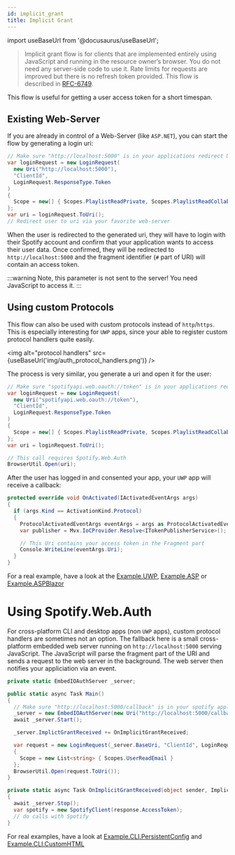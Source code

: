 ```yaml
---
id: implicit_grant
title: Implicit Grant
---
```


import useBaseUrl from '@docusaurus/useBaseUrl';

> Implicit grant flow is for clients that are implemented entirely using JavaScript and running in the resource owner’s browser. You do not need any server-side code to use it. Rate limits for requests are improved but there is no refresh token provided. This flow is described in [RFC-6749](http://tools.ietf.org/html/rfc6749#section-4.2).

This flow is useful for getting a user access token for a short timespan.

## Existing Web-Server

If you are already in control of a Web-Server (like `ASP.NET`), you can start the flow by generating a login uri:

```csharp
// Make sure "http://localhost:5000" is in your applications redirect URIs!
var loginRequest = new LoginRequest(
  new Uri("http://localhost:5000"),
  "ClientId",
  LoginRequest.ResponseType.Token
)
{
  Scope = new[] { Scopes.PlaylistReadPrivate, Scopes.PlaylistReadCollaborative }
};
var uri = loginRequest.ToUri();
// Redirect user to uri via your favorite web-server
```

When the user is redirected to the generated uri, they will have to login with their Spotify account and confirm that your application wants to access their user data. Once confirmed, they will be redirected to `http://localhost:5000` and the fragment identifier (`#` part of URI) will contain an access token.

:::warning
Note, this parameter is not sent to the server! You need JavaScript to access it.
:::

## Using custom Protocols

This flow can also be used with custom protocols instead of `http`/`https`. This is especially interesting for `UWP` apps, since your able to register custom protocol handlers quite easily.

<img alt="protocol handlers" src={useBaseUrl('img/auth_protocol_handlers.png')} />

The process is very similar, you generate a uri and open it for the user:

```csharp
// Make sure "spotifyapi.web.oauth://token" is in your applications redirect URIs!
var loginRequest = new LoginRequest(
  new Uri("spotifyapi.web.oauth://token"),
  "ClientId",
  LoginRequest.ResponseType.Token
)
{
  Scope = new[] { Scopes.PlaylistReadPrivate, Scopes.PlaylistReadCollaborative }
};
var uri = loginRequest.ToUri();

// This call requires Spotify.Web.Auth
BrowserUtil.Open(uri);
```

After the user has logged in and consented your app, your `UWP` app will receive a callback:

```csharp
protected override void OnActivated(IActivatedEventArgs args)
{
  if (args.Kind == ActivationKind.Protocol)
  {
    ProtocolActivatedEventArgs eventArgs = args as ProtocolActivatedEventArgs;
    var publisher = Mvx.IoCProvider.Resolve<ITokenPublisherService>();

    // This Uri contains your access token in the Fragment part
    Console.WriteLine(eventArgs.Uri);
  }
}
```

For a real example, have a look at the [Example.UWP](https://github.com/JohnnyCrazy/SpotifyAPI-NET/tree/master/SpotifyAPI.Web.Examples/Example.UWP), [Example.ASP](https://github.com/JohnnyCrazy/SpotifyAPI-NET/tree/master/SpotifyAPI.Web.Examples/Example.ASP) or [Example.ASPBlazor](https://github.com/JohnnyCrazy/SpotifyAPI-NET/tree/master/SpotifyAPI.Web.Examples/Example.ASPBlazor)

# Using Spotify.Web.Auth

For cross-platform CLI and desktop apps (non `UWP` apps), custom protocol handlers are sometimes not an option. The fallback here is a small cross-platform embedded web server running on `http://localhost:5000` serving JavaScript. The JavaScript will parse the fragment part of the URI and sends a request to the web server in the background. The web server then notifies your appliciation via an event.

```csharp
private static EmbedIOAuthServer _server;

public static async Task Main()
{
  // Make sure "http://localhost:5000/callback" is in your spotify application as redirect uri!
  _server = new EmbedIOAuthServer(new Uri("http://localhost:5000/callback"), 5000);
  await _server.Start();

  _server.ImplictGrantReceived += OnImplicitGrantReceived;

  var request = new LoginRequest(_server.BaseUri, "ClientId", LoginRequest.ResponseType.Token)
  {
    Scope = new List<string> { Scopes.UserReadEmail }
  };
  BrowserUtil.Open(request.ToUri());
}

private static async Task OnImplicitGrantReceived(object sender, ImplictGrantResponse response)
{
  await _server.Stop();
  var spotify = new SpotifyClient(response.AccessToken);
  // do calls with Spotify
}
```

For real examples, have a look at [Example.CLI.PersistentConfig](https://github.com/JohnnyCrazy/SpotifyAPI-NET/tree/master/SpotifyAPI.Web.Examples/Example.CLI.PersistentConfig) and [Example.CLI.CustomHTML](https://github.com/JohnnyCrazy/SpotifyAPI-NET/tree/master/SpotifyAPI.Web.Examples/Example.CLI.CustomHTML)
